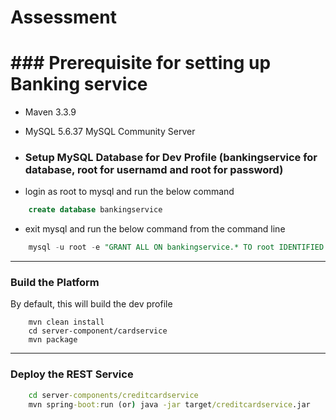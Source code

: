 # Assessment

# ### Prerequisite for setting up Banking service ###
* Maven 3.3.9
* MySQL 5.6.37 MySQL Community Server

* ### Setup MySQL Database for Dev Profile (bankingservice for database, root for usernamd and root for password)

* login as root to mysql and run the below command
```sql
	create database bankingservice
```
* exit mysql and run the below command from the command line
```sql
	mysql -u root -e "GRANT ALL ON bankingservice.* TO root IDENTIFIED BY 'bankingservice'";
```
-----

### Build the Platform ###
By default, this will build the dev profile

```maven
    mvn clean install
	cd server-component/cardservice
	mvn package
```

-----

### Deploy the REST Service ###

```cmd
    cd server-components/creditcardservice
	mvn spring-boot:run (or) java -jar target/creditcardservice.jar
